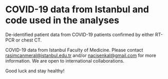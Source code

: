 # COVID-19 data from Istanbul and code used in the analyses
De-identified patient data from COVID-19 patients confirmed by either RT-PCR or chest CT.

COVID-19 data from Istanbul Faculty of Medicine. 
Please contact rasimcanmeral@istanbul.edu.tr and/or nacisenkal@gmail.com for more information.
We are open to international collaborations.

Good luck and stay healthy!
